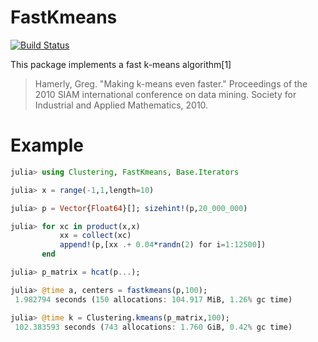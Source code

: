 # FastKmeans

[![Build Status](https://travis-ci.org/lstagner/FastKmeans.jl.svg?branch=master)](https://travis-ci.org/lstagner/FastKmeans.jl)

This package implements a fast k-means algorithm[1]

>Hamerly, Greg. "Making k-means even faster." Proceedings of the 2010 SIAM international conference on data mining. Society for Industrial and Applied Mathematics, 2010.

# Example

```julia
julia> using Clustering, FastKmeans, Base.Iterators

julia> x = range(-1,1,length=10)

julia> p = Vector{Float64}[]; sizehint!(p,20_000_000)

julia> for xc in product(x,x)
           xx = collect(xc)
           append!(p,[xx .+ 0.04*randn(2) for i=1:12500])
       end

julia> p_matrix = hcat(p...);

julia> @time a, centers = fastkmeans(p,100);
 1.982794 seconds (150 allocations: 104.917 MiB, 1.26% gc time)

julia> @time k = Clustering.kmeans(p_matrix,100);
 102.383593 seconds (743 allocations: 1.760 GiB, 0.42% gc time)
```
